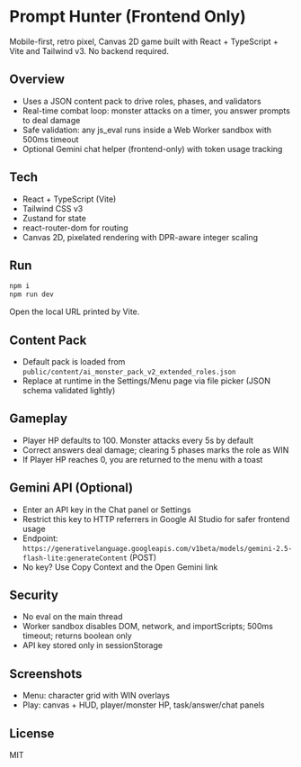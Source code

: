 # Prompt Hunter (Frontend Only)

Mobile-first, retro pixel, Canvas 2D game built with React + TypeScript + Vite and Tailwind v3. No backend required.

## Overview
- Uses a JSON content pack to drive roles, phases, and validators
- Real-time combat loop: monster attacks on a timer, you answer prompts to deal damage
- Safe validation: any js_eval runs inside a Web Worker sandbox with 500ms timeout
- Optional Gemini chat helper (frontend-only) with token usage tracking

## Tech
- React + TypeScript (Vite)
- Tailwind CSS v3
- Zustand for state
- react-router-dom for routing
- Canvas 2D, pixelated rendering with DPR-aware integer scaling

## Run
```bash
npm i
npm run dev
```
Open the local URL printed by Vite.

## Content Pack
- Default pack is loaded from `public/content/ai_monster_pack_v2_extended_roles.json`
- Replace at runtime in the Settings/Menu page via file picker (JSON schema validated lightly)

## Gameplay
- Player HP defaults to 100. Monster attacks every 5s by default
- Correct answers deal damage; clearing 5 phases marks the role as WIN
- If Player HP reaches 0, you are returned to the menu with a toast

## Gemini API (Optional)
- Enter an API key in the Chat panel or Settings
- Restrict this key to HTTP referrers in Google AI Studio for safer frontend usage
- Endpoint: `https://generativelanguage.googleapis.com/v1beta/models/gemini-2.5-flash-lite:generateContent` (POST)
- No key? Use Copy Context and the Open Gemini link

## Security
- No eval on the main thread
- Worker sandbox disables DOM, network, and importScripts; 500ms timeout; returns boolean only
- API key stored only in sessionStorage

## Screenshots
- Menu: character grid with WIN overlays
- Play: canvas + HUD, player/monster HP, task/answer/chat panels

## License
MIT
